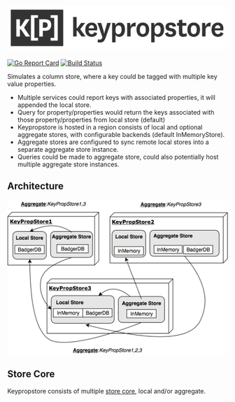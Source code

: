 ![](logo.png)
------
[![Go Report Card](https://goreportcard.com/badge/github.com/awesomenix/keypropstore)](https://goreportcard.com/report/github.com/awesomenix/keypropstore) [![Build Status](https://travis-ci.org/awesomenix/keypropstore.svg?branch=master)](https://travis-ci.org/awesomenix/keypropstore)

Simulates a column store, where a key could be tagged with multiple key value properties.

- Multiple services could report keys with associated properties, it will appended the local store.
- Query for property/properties would return the keys associated with those property/properties from local store (default)
- Keypropstore is hosted in a region consists of local and optional aggregate stores, with configurable backends (default InMemoryStore).
- Aggregate stores are configured to sync remote local stores into a separate aggregate store instance.
- Queries could be made to aggregate store, could also potentially host multiple aggregate store instances.

## Architecture

![Architecture](architecture.png)

## Store Core

Keypropstore consists of multiple [store core](docs/CORE.md), local and/or aggregate.
